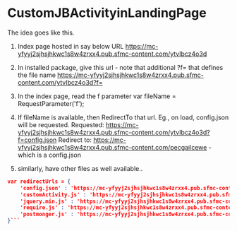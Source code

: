 # CustomJBActivityinLandingPage

The idea goes like this.

1. Index page hosted in say below URL 
https://mc-yfyyj2sjhsjhkwc1s8w4zrxx4.pub.sfmc-content.com/ytvlbcz4o3d

2. In installed package, give this url - note that additional ?f= that defines the file name 
https://mc-yfyyj2sjhsjhkwc1s8w4zrxx4.pub.sfmc-content.com/ytvlbcz4o3d?f=

3. In the index page, read the f parameter 
var fileName = RequestParameter('f');

4. If fileName is available, then RedirectTo that url. Eg., on load, config.json will be requested.
Requested: https://mc-yfyyj2sjhsjhkwc1s8w4zrxx4.pub.sfmc-content.com/ytvlbcz4o3d?f=config.json 
Redirect to: https://mc-yfyyj2sjhsjhkwc1s8w4zrxx4.pub.sfmc-content.com/pecgailcewe - which is a config.json 

5. similarly, have other files as well available..

```json
var redirectUrls = {
    'config.json' : 'https://mc-yfyyj2sjhsjhkwc1s8w4zrxx4.pub.sfmc-content.com/pecgailcewe',
    'customActivity.js' : 'https://mc-yfyyj2sjhsjhkwc1s8w4zrxx4.pub.sfmc-content.com/tvjeffdlbr4',
    'jquery.min.js' : 'https://mc-yfyyj2sjhsjhkwc1s8w4zrxx4.pub.sfmc-content.com/cquiaqnf2r2',
    'require.js' : 'https://mc-yfyyj2sjhsjhkwc1s8w4zrxx4.pub.sfmc-content.com/q2dt4ukkvz0',
    'postmonger.js' : 'https://mc-yfyyj2sjhsjhkwc1s8w4zrxx4.pub.sfmc-content.com/4ly1prpqabw'
}```